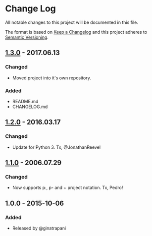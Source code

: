  # Change Log
All notable changes to this project will be documented in this file.

The format is based on [Keep a Changelog](http://keepachangelog.com/)
and this project adheres to [Semantic Versioning](http://semver.org/).

## [1.3.0] - 2017.06.13
### Changed
- Moved project into it's own repository.

### Added
- README.md
- CHANGELOG.md

## [1.2.0] - 2016.03.17
### Changed
- Update for Python 3. Tx, @JonathanReeve!  

## [1.1.0] - 2006.07.29
### Changed
- Now supports p:, p- and + project notation.  Tx, Pedro!

## 1.0.0 - 2015-10-06
### Added
- Released by @ginatrapani


[Unreleased]: https://github.com/karbassi/todotxt-birdseye/compare/v1.3.0...HEAD
[1.3.0]: https://github.com/karbassi/todotxt-birdseye/compare/v1.2.0...v1.3.0
[1.2.0]: https://github.com/karbassi/todotxt-birdseye/compare/v1.1.0...v1.2.0
[1.1.0]: https://github.com/karbassi/todotxt-birdseye/compare/v1.0.0...v1.1.0
